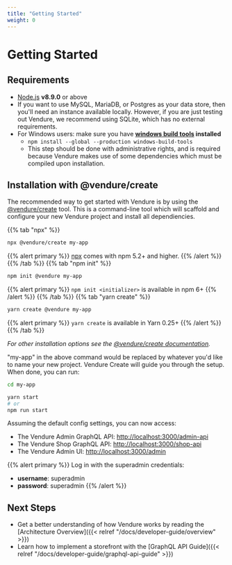 ```yaml
---
title: "Getting Started"
weight: 0
---
```


# Getting Started

## Requirements
 
* [Node.js](https://nodejs.org/en/) **v8.9.0** or above
* If you want to use MySQL, MariaDB, or Postgres as your data store, then you'll need an instance available locally. However, if you are just testing out Vendure, we recommend using SQLite, which has no external requirements.
* For Windows users: make sure you have **[windows build tools](https://www.npmjs.com/package/windows-build-tools) installed**
  * `npm install --global --production windows-build-tools`
  * This step should be done with administrative rights, and is required because Vendure makes use of some dependencies which must be compiled upon installation.
 
## Installation with @vendure/create

The recommended way to get started with Vendure is by using the [@vendure/create](https://github.com/vendure-ecommerce/vendure/tree/master/packages/create) tool. This is a command-line tool which will scaffold and configure your new Vendure project and install all dependiencies.

{{% tab "npx" %}}
```sh
npx @vendure/create my-app
```

{{% alert primary %}}
[npx](https://medium.com/@maybekatz/introducing-npx-an-npm-package-runner-55f7d4bd282b) comes with npm 5.2+ and higher.
{{% /alert %}}
{{% /tab %}}
{{% tab "npm init" %}}
```sh
npm init @vendure my-app
```
{{% alert primary %}}
`npm init <initializer>` is available in npm 6+
{{% /alert %}}
{{% /tab %}}
{{% tab "yarn create" %}}
```sh
yarn create @vendure my-app
```
{{% alert primary %}}
`yarn create` is available in Yarn 0.25+
{{% /alert %}}
{{% /tab %}}

*For other installation options see the [@vendure/create documentation](https://github.com/vendure-ecommerce/vendure/blob/master/packages/create/README.md).*


"my-app" in the above command would be replaced by whatever you'd like to name your new project.
Vendure Create will guide you through the setup. When done, you can run:

```sh
cd my-app

yarn start
# or
npm run start
```

Assuming the default config settings, you can now access:

* The Vendure Admin GraphQL API: [http://localhost:3000/admin-api](http://localhost:3000/admin-api)
* The Vendure Shop GraphQL API: [http://localhost:3000/shop-api](http://localhost:3000/shop-api)
* The Vendure Admin UI: [http://localhost:3000/admin](http://localhost:3000/admin)

{{% alert primary %}}
Log in with the superadmin credentials:

* **username**: superadmin
* **password**: superadmin
{{% /alert %}}

## Next Steps

* Get a better understanding of how Vendure works by reading the [Architecture Overview]({{< relref "/docs/developer-guide/overview" >}})
* Learn how to implement a storefront with the [GraphQL API Guide]({{< relref "/docs/developer-guide/graphql-api-guide" >}})
